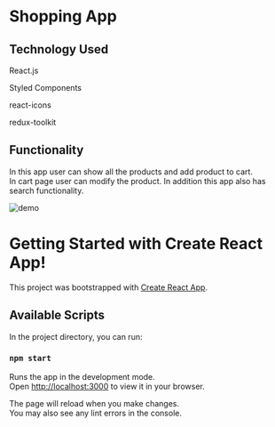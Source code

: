 
# Shopping App

## Technology Used

React.js

Styled Components

react-icons

redux-toolkit

## Functionality
In this app user can show all the products and add product to cart. \
In cart page user can modify the product. In addition this app also has \
search functionality.

![demo](https://user-images.githubusercontent.com/86949269/178139731-52435903-ae11-4c89-9e5b-cbced4360bb2.gif)

# Getting Started with Create React App!
This project was bootstrapped with [Create React App](https://github.com/facebook/create-react-app).

## Available Scripts

In the project directory, you can run:

### `npm start`

Runs the app in the development mode.\
Open [http://localhost:3000](http://localhost:3000) to view it in your browser.

The page will reload when you make changes.\
You may also see any lint errors in the console.
